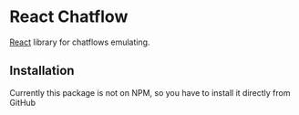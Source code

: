 # React Chatflow
[React](https://github.com/facebook/react) library for chatflows emulating.

## Installation

Currently this package is not on NPM, so you have to install it directly from GitHub

